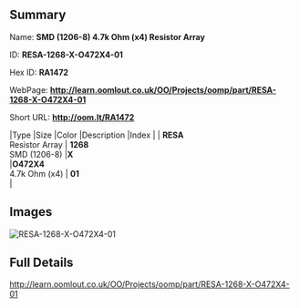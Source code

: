 

## Summary
 
Name: __SMD (1206-8) 4.7k Ohm (x4) Resistor Array__

ID: __RESA-1268-X-O472X4-01__

Hex ID: __RA1472__

WebPage: __http://learn.oomlout.co.uk/OO/Projects/oomp/part/RESA-1268-X-O472X4-01__

Short URL: __http://oom.lt/RA1472__


|Type   |Size   |Color   |Description   |Index   |
| __RESA__ <br>Resistor Array  | __1268__<br>SMD (1206-8)   |__X__<br>    |__O472X4__<br>4.7k Ohm (x4)    | __01__<br>  |


## Images
![RESA-1268-X-O472X4-01](http://oomlout.com/oomp-gen/parts/RESA-1268-X-O472X4-01/RESA-1268-X-O472X4-01_420.jpg)

## Full Details

 http://learn.oomlout.co.uk/OO/Projects/oomp/part/RESA-1268-X-O472X4-01

